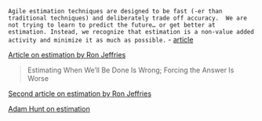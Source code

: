  `Agile estimation techniques are designed to be fast (-er than traditional techniques) and deliberately trade off accuracy.  We are not trying to learn to predict the future… or get better at estimation. Instead, we recognize that estimation is a non-value added activity and minimize it as much as possible.` - [article](http://www.agileadvice.com/2015/10/13/agilemanagement/9-agile-estimation-techniques/)


[Article on estimation by Ron Jeffries](https://pragprog.com/magazines/2013-02/estimation-is-evil)
> Estimating When We’ll Be Done Is Wrong; Forcing the Answer Is Worse

[Second article on estimation by Ron Jeffries](https://pragprog.com/magazines/2013-04/estimation)

[Adam Hunt on estimation](https://toolshed.com/articles/2016-01-25-about_estimates.html)
